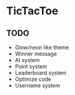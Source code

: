 # TicTacToe

## TODO
- Glow/neon like theme
- Winner message
- AI system
- Point system
- Leaderboard system
- Optimize code
- Username system